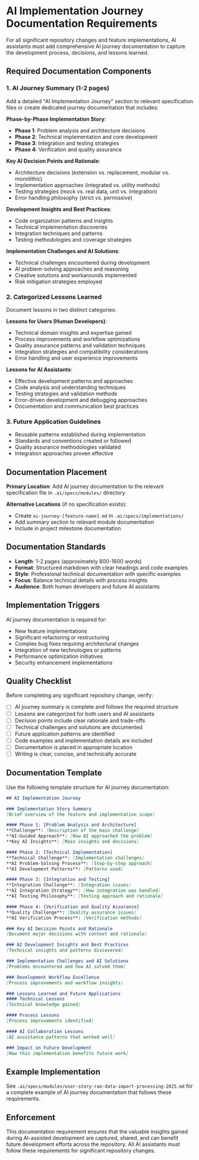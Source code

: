 # AI Implementation Journey Documentation Requirements

For all significant repository changes and feature implementations, AI assistants must add comprehensive AI journey documentation to capture the development process, decisions, and lessons learned.

## Required Documentation Components

### 1. AI Journey Summary (1-2 pages)
Add a detailed "AI Implementation Journey" section to relevant specification files or create dedicated journey documentation that includes:

**Phase-by-Phase Implementation Story**:
- **Phase 1**: Problem analysis and architecture decisions
- **Phase 2**: Technical implementation and core development
- **Phase 3**: Integration and testing strategies
- **Phase 4**: Verification and quality assurance

**Key AI Decision Points and Rationale**:
- Architecture decisions (extension vs. replacement, modular vs. monolithic)
- Implementation approaches (integrated vs. utility methods)
- Testing strategies (mock vs. real data, unit vs. integration)
- Error handling philosophy (strict vs. permissive)

**Development Insights and Best Practices**:
- Code organization patterns and insights
- Technical implementation discoveries
- Integration techniques and patterns
- Testing methodologies and coverage strategies

**Implementation Challenges and AI Solutions**:
- Technical challenges encountered during development
- AI problem-solving approaches and reasoning
- Creative solutions and workarounds implemented
- Risk mitigation strategies employed

### 2. Categorized Lessons Learned
Document lessons in two distinct categories:

**Lessons for Users (Human Developers)**:
- Technical domain insights and expertise gained
- Process improvements and workflow optimizations
- Quality assurance patterns and validation techniques
- Integration strategies and compatibility considerations
- Error handling and user experience improvements

**Lessons for AI Assistants**:
- Effective development patterns and approaches
- Code analysis and understanding techniques
- Testing strategies and validation methods
- Error-driven development and debugging approaches
- Documentation and communication best practices

### 3. Future Application Guidelines
- Reusable patterns established during implementation
- Standards and conventions created or followed
- Quality assurance methodologies validated
- Integration approaches proven effective

## Documentation Placement

**Primary Location**: Add AI journey documentation to the relevant specification file in `.ai/specs/modules/` directory

**Alternative Locations** (if no specification exists):
- Create `ai-journey-[feature-name].md` in `.ai/specs/implementations/`
- Add summary section to relevant module documentation
- Include in project milestone documentation

## Documentation Standards

- **Length**: 1-2 pages (approximately 800-1600 words)
- **Format**: Structured markdown with clear headings and code examples
- **Style**: Professional technical documentation with specific examples
- **Focus**: Balance technical details with process insights
- **Audience**: Both human developers and future AI assistants

## Implementation Triggers

AI journey documentation is required for:
- New feature implementations
- Significant refactoring or restructuring
- Complex bug fixes requiring architectural changes
- Integration of new technologies or patterns
- Performance optimization initiatives
- Security enhancement implementations

## Quality Checklist

Before completing any significant repository change, verify:
- [ ] AI journey summary is complete and follows the required structure
- [ ] Lessons are categorized for both users and AI assistants
- [ ] Decision points include clear rationale and trade-offs
- [ ] Technical challenges and solutions are documented
- [ ] Future application patterns are identified
- [ ] Code examples and implementation details are included
- [ ] Documentation is placed in appropriate location
- [ ] Writing is clear, concise, and technically accurate

## Documentation Template

Use the following template structure for AI journey documentation:

```markdown
## AI Implementation Journey

### Implementation Story Summary
[Brief overview of the feature and implementation scope]

#### Phase 1: [Problem Analysis and Architecture]
**Challenge**: [Description of the main challenge]
**AI-Guided Approach**: [How AI approached the problem]
**Key AI Insights**: [Main insights and decisions]

#### Phase 2: [Technical Implementation]
**Technical Challenge**: [Implementation challenges]
**AI Problem-Solving Process**: [Step-by-step approach]
**AI Development Patterns**: [Patterns used]

#### Phase 3: [Integration and Testing]
**Integration Challenge**: [Integration issues]
**AI Integration Strategy**: [How integration was handled]
**AI Testing Philosophy**: [Testing approach and rationale]

#### Phase 4: [Verification and Quality Assurance]
**Quality Challenge**: [Quality assurance issues]
**AI Verification Process**: [Verification methods]

### Key AI Decision Points and Rationale
[Document major decisions with context and rationale]

### AI Development Insights and Best Practices
[Technical insights and patterns discovered]

### Implementation Challenges and AI Solutions
[Problems encountered and how AI solved them]

### Development Workflow Excellence
[Process improvements and workflow insights]

### Lessons Learned and Future Applications
#### Technical Lessons
[Technical knowledge gained]

#### Process Lessons
[Process improvements identified]

#### AI Collaboration Lessons
[AI assistance patterns that worked well]

### Impact on Future Development
[How this implementation benefits future work]
```

## Example Implementation

See `.ai/specs/modules/user-story-rao-data-import-processing-2025.md` for a complete example of AI journey documentation that follows these requirements.

## Enforcement

This documentation requirement ensures that the valuable insights gained during AI-assisted development are captured, shared, and can benefit future development efforts across the repository. All AI assistants must follow these requirements for significant repository changes.